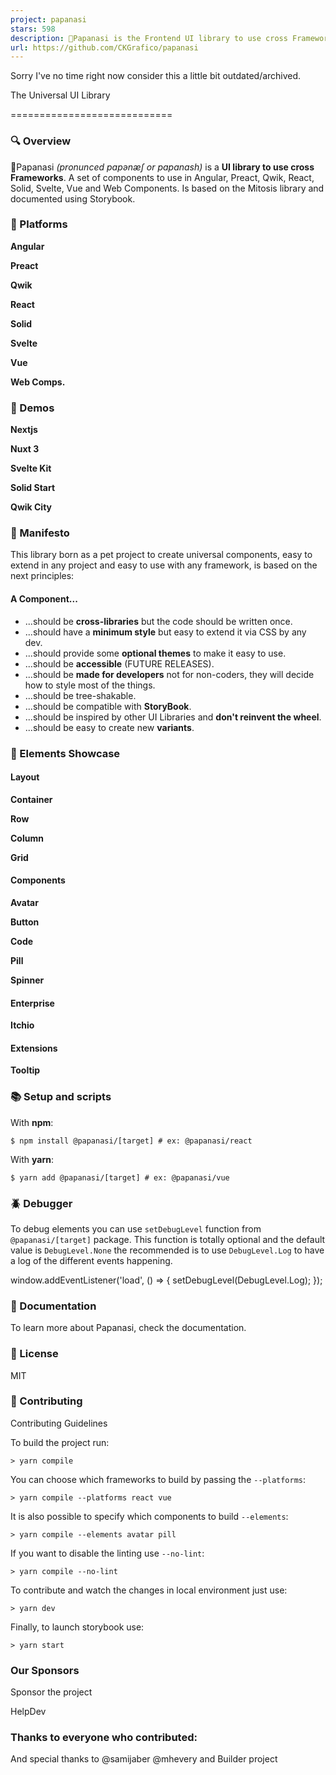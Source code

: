 ```yaml
---
project: papanasi
stars: 598
description: 🥯Papanasi is the Frontend UI library to use cross Frameworks. A set of components to use in Angular, Preact, Qwik, React, Solid, Svelte, Vue and Web Components
url: https://github.com/CKGrafico/papanasi
---
```


Sorry I've no time right now consider this a little bit outdated/archived.

The Universal UI Library


============================

### 🔍 Overview

🥯Papanasi _(pronunced pɑpənæʃ or papanash)_ is a **UI library to use cross Frameworks**. A set of components to use in Angular, Preact, Qwik, React, Solid, Svelte, Vue and Web Components. Is based on the Mitosis library and documented using Storybook.

### 🚀 Platforms

  
**Angular**  

  
**Preact**  

  
**Qwik**  

  
**React**  

  
**Solid**  

  
**Svelte**  

  
**Vue**  

  
**Web Comps.**  

### 🔮 Demos

  
**Nextjs**  

  
**Nuxt 3**  

  
**Svelte Kit**  

  
**Solid Start**  

  
**Qwik City**  

### 📣 Manifesto

This library born as a pet project to create universal components, easy to extend in any project and easy to use with any framework, is based on the next principles:

#### A Component...

-   ...should be **cross-libraries** but the code should be written once.
-   ...should have a **minimum style** but easy to extend it via CSS by any dev.
-   ...should provide some **optional themes** to make it easy to use.
-   ...should be **accessible** (FUTURE RELEASES).
-   ...should be **made for developers** not for non-coders, they will decide how to style most of the things.
-   ...should be tree-shakable.
-   ...should be compatible with **StoryBook**.
-   ...should be inspired by other UI Libraries and **don't reinvent the wheel**.
-   ...should be easy to create new **variants**.

### 🧩 Elements Showcase

#### Layout

  
**Container**  
  
  

  
**Row**  
  
  

  
**Column**  
  
  

  
**Grid**  
  
  

#### Components

  
**Avatar**  
  
  

  
**Button**  
  
  

  
**Code**  
  
  

  
**Pill**  
  
  

  
**Spinner**  
  
  

#### Enterprise

  
**Itchio**  
  
  

#### Extensions

  
**Tooltip**  
  
  

### 📚 Setup and scripts

With **npm**:

```
$ npm install @papanasi/[target] # ex: @papanasi/react
```

With **yarn**:

```
$ yarn add @papanasi/[target] # ex: @papanasi/vue
```

### 🪲 Debugger

To debug elements you can use `setDebugLevel` function from `@papanasi/[target]` package. This function is totally optional and the default value is `DebugLevel.None` the recommended is to use `DebugLevel.Log` to have a log of the different events happening.

window.addEventListener('load', () \=> {
  setDebugLevel(DebugLevel.Log);
});

### 📗 Documentation

To learn more about Papanasi, check the documentation.

### 📃 License

MIT

### 🚀 Contributing

Contributing Guidelines

To build the project run:

```
> yarn compile
```

You can choose which frameworks to build by passing the `--platforms`:

```
> yarn compile --platforms react vue
```

It is also possible to specify which components to build `--elements`:

```
> yarn compile --elements avatar pill
```

If you want to disable the linting use `--no-lint`:

```
> yarn compile --no-lint
```

To contribute and watch the changes in local environment just use:

```
> yarn dev
```

Finally, to launch storybook use:

```
> yarn start
```

### Our Sponsors

  
Sponsor the project

  
HelpDev

### Thanks to everyone who contributed:

And special thanks to @samijaber @mhevery and Builder project
